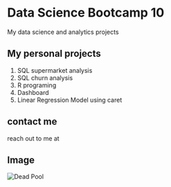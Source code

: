 # Data Science Bootcamp 10 
My data science and analytics projects

## My personal projects

1. SQL supermarket analysis
2. SQL churn analysis
3. R programing
4. Dashboard
5. Linear Regression Model using caret
## contact me
reach out to me at


## Image
![Dead Pool](https://www.google.com/url?sa=i&url=https%3A%2F%2Fwww.pngitem.com%2Fmiddle%2FJhhhbT_dead-pool-png-deadpool-png-transparent-png%2F&psig=AOvVaw188qf1yK3b8z83eIiy6Nes&ust=1734420699362000&source=images&cd=vfe&opi=89978449&ved=0CBQQjRxqFwoTCMCXld_iq4oDFQAAAAAdAAAAABAE)
